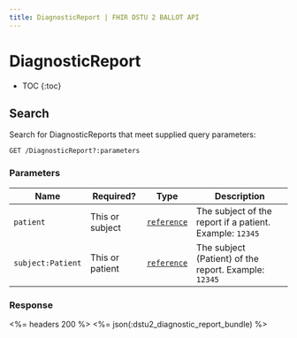 ```yaml
---
title: DiagnosticReport | FHIR DSTU 2 BALLOT API
---
```


# DiagnosticReport

* TOC
{:toc}

## Search

Search for DiagnosticReports that meet supplied query parameters:

    GET /DiagnosticReport?:parameters

### Parameters

 Name             | Required?       | Type                                                          | Description
------------------|-----------------|---------------------------------------------------------------|---------------------------------------------------------
`patient`         | This or subject |[`reference`](http://hl7.org/fhir/dstu2/search.html#reference) | The subject of the report if a patient. Example: `12345`
`subject:Patient` | This or patient |[`reference`](http://hl7.org/fhir/dstu2/search.html#reference) | The subject (Patient) of the report. Example: `12345`

### Response

<%= headers 200 %>
<%= json(:dstu2_diagnostic_report_bundle) %>